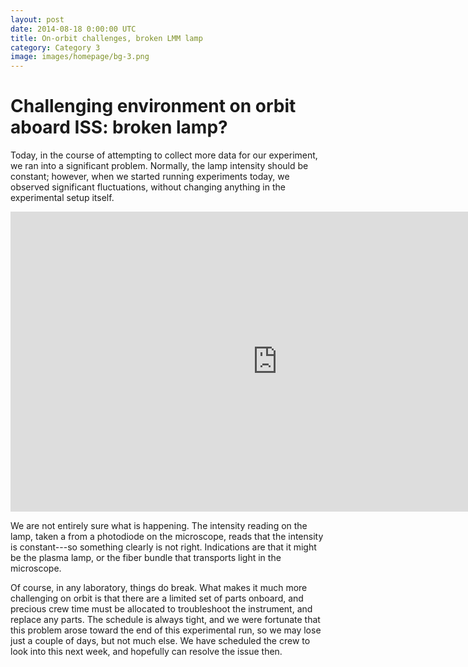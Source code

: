```yaml
---
layout: post
date: 2014-08-18 0:00:00 UTC
title: On-orbit challenges, broken LMM lamp
category: Category 3
image: images/homepage/bg-3.png
---
```


# Challenging environment on orbit aboard ISS: broken lamp?

Today, in the course of attempting to collect more data for our experiment, we ran into a significant problem. Normally, the lamp intensity should be constant; however, when we started running experiments today, we observed significant fluctuations, without changing anything in the experimental setup itself.

<iframe width="853" height="480" src="http://www.youtube.com/embed/hlvh-0SX9D0" frameborder="0" allowfullscreen></iframe>

We are not entirely sure what is happening. The intensity reading on the lamp, taken a from a photodiode on the microscope, reads that the intensity is constant---so something clearly is not right. Indications are that it might be the plasma lamp, or the fiber bundle that transports light in the microscope. 

Of course, in any laboratory, things do break. What makes it much more challenging on orbit is that there are a limited set of parts onboard, and precious crew time must be allocated to troubleshoot the instrument, and replace any parts. The schedule is always tight, and we were fortunate that this problem arose toward the end of this experimental run, so we may lose just a couple of days, but not much else. We have scheduled the crew to look into this next week, and hopefully can resolve the issue then.

